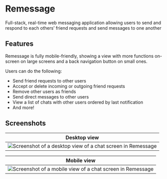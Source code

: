 # Remessage

Full-stack, real-time web messaging application allowing users to send and respond to
each others’ friend requests and send messages to one another

## Features

Remessage is fully mobile-friendly, showing a view with more functions on-screen on large screens and a back navigation button on small ones.

Users can do the following:
- Send friend requests to other users
- Accept or delete incoming or outgoing friend requests
- Remove other users as friends
- Send direct messages to other users
- View a list of chats with other users ordered by last notification
- And more!

## Screenshots

| Desktop view |
| - |
| ![Screenshot of a desktop view of a chat screen in Remessage](https://github.com/nextremy/remessage/assets/99709675/352c8142-f1e2-455f-8b1d-493145d555db) |

| Mobile view |
| - |
| ![Screenshot of a mobile view of a chat screen in Remessage](https://github.com/nextremy/remessage/assets/99709675/b22229e8-0256-4f34-b25d-65a72da4cc37) |
